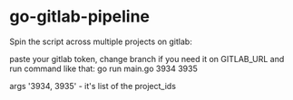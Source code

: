 # go-gitlab-pipeline

Spin the script across multiple projects on gitlab:

paste your gitlab token, change branch if you need it on GITLAB_URL and run command like that:
go run main.go 3934 3935

args '3934, 3935' - it's list of the project_ids
